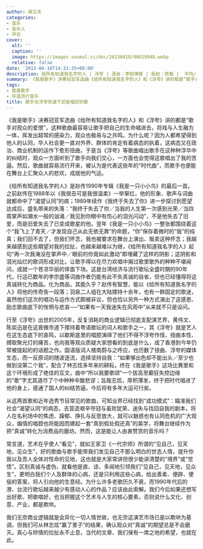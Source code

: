 ```yaml
---
author: 胡又天
categories:
- 音乐
- 音乐人
- 评论
cover:
  alt: ''
  caption: ''
  image: https://images.soomal.cc/doc/20130418/00029948.webp
  relative: false
date: '2013-04-18T14:31:35+08:00'
description: 给所有知道我名字的人 | 浮夸 | 源自：李皖博客 | 版权：转载 |  平均/总评分：10.00/50
summary: 《我是歌手》决赛冠亚军选曲《给所有知道我名字的人》和《浮夸》讲的都是“歌手对观众的爱恨”，这种歌曲最容易让歌手把自己的生命唱进去，将戏与人生融为一体，挥发出超常的感染力，观众也极易与之共鸣。为什么呢？因为人都希望得到他人的认同，华人社会更一直对外界、群体的肯定有着病态的执着，这病态又在……
tags:
- 我是歌手
- 华语流行音乐
title: 歌手在浮夸世道下还能唱好的歌
---
```


《我是歌手》决赛冠亚军选曲《给所有知道我名字的人》和《浮夸》讲的都是“歌手对观众的爱恨”，这种歌曲最容易让歌手把自己的生命唱进去，将戏与人生融为一体，挥发出超常的感染力，观众也极易与之共鸣。为什么呢？因为人都希望得到他人的认同，华人社会更一直对外界、群体的肯定有着病态的执着，这病态又在政治、商业机制的运作下愈形扭曲，于是当《浮夸》等歌曲唱出歌手在这种种浮华中的纠结时，观众一方面听到了歌手向我们交心，一方面也会觉得这歌唱出了我的苦逼。然后，歌曲就容易流行开来，被认为是代表这些年的“时代曲”，而歌手也便能在舞台上汇聚众人的悲欢，成就他的气运。

《给所有知道我名字的人》是赵传1990年专辑《我是一只小小鸟》的最后一首。之前赵传在1988年以《我很丑可是我很温柔》一举窜红，他的形象、歌声与词曲就都命中了“渴望认同”的病；1989年续作《我终于失去了你》进一步探讨到愿望达成后，盛名带来的失落：“我终于失去了你／当我的人生第一次感到光荣／当四周掌声如潮水一般的汹涌／我见到你眼中有伤心的泪光闪动”，不是他失去了旧爱，而是旧爱失去了已变成歌星的他。翌年《我是一只小小鸟》一整张都围绕着这个“我飞上了青天／才发现自己从此无依无靠”的命题，“你”保存着微时的“我”的纯真；我们回不去了，但我们怀念，我也被要求在舞台上演出、贩卖这种怀念；我越来越感到这些期望对我的拉扯，也越来越难以为继，《给所有知道我名字的人》起句“再一次我淹没在掌声中／眼前的你竟如此激动”即埋藏了这样的阴影；这阴影和泪光灿烂的歌词形成对比，让歌手得以在尽力欢唱中揭过歌里歌外的种种不堪闻问，成就一个苍凉华丽的体面下场。这是台湾经济与流行歌坛全盛时期的90年代，行运已数年的李宗盛等词曲作者仍能有此不失真诚的自省，但也已经懂得将这真诚转化为商品。化为商品，其能久乎？赵传有智慧，能以《给所有知道我名字的人》将他的传奇告一段落；羽泉二人组在大陆撑持十余年，也有一群固定的歌迷，虽然他们这次的唱功与运作方式颇被非议，但也恰以另外一种方式演出了这感恩、励志歌曲底下的怅惘与悲哀──“如果有一天我迷失在风雨中”从来就不只是设问。

行至《浮夸》出世的2005年，反复消耗的商业逻辑已彻底支配演艺界，黄伟文、陈奕迅是在这衰微市道下撑持着粤语歌坛的词人和歌手之一，其《浮夸》就是艺人在这生态底下的哀鸣，以歇斯底里的唱腔演绎了他们不得不浮夸作怪、扭曲本性、搏取聚光灯的痛苦，也向我等观众质疑大家想看的到底是什么，成了香港到今年仍常被提起的的话题之作。国语版词人楼南蔚与之呼应，也历数了扭曲、浮夸的媒体生态，而一反原词的随波逐流，选择坚持自我：“如果够出色却不能出头／至少也做到没第二个我”，配合了林志炫多年来的耕耘，终在《我是歌手》这场比赛里和这个环境形成了绝佳的互文，曲中“所以我要歌颂”一个拔高至癫狂失控边缘的“歌”字尤其道尽了个中种种辛酸悲谬；旨哉志炫，厚积薄发，终于把时代唱进了他的身上，感通了国人的纠结苦逼，今后将有多年大运可行矣。

从这两首歌和近年选秀节目常见的歌曲，可知业界已经找到“成功模式”：瞄准我们社会“渴望认同”的病态，去营造艰辛夺冠与虽败犹荣、迷失与找回自我的剧本，将人在名利场中的焦虑、躁郁、挣扎与反思放大，就可以魅惑也有认同危机的广大观众，煽情的唱腔也将能因而建起一套“真到假处假还真”的美学，将舞台继续作为把“真诚”转化为消费品的磨坊。然而，这是能让人由衷赞赏的音乐吗？

常言道，艺术在乎使人“看见”，就如王家卫《一代宗师》所谓的“见自己，见天地，见众生”，好的歌曲与歌手能带我们发见自己不那么明白的世态人情，提升你我以及吾人全体对性命的见地，这也就是大家常讲但很少能讲清楚的“境界”或“觉悟”。区别真诚与虚伪，就看他是直、谅、多闻地引领我们“见自己，见天地，见众生”，更明白我们个人及群体的心病，还是只利用这些心病，给出善柔、便辟、便佞的答案，将人引向他的生意经。为什么许多老歌历久不衰，而1990年代后的港、台流行歌坛越来越少有感动人心的作品？应该由此索解。我们今后如果还想写出好歌、把歌唱好，也当把握这个艺术与人生的核心要素，否则说什么文化、创意、产业，都是欺哄。

我们无奈商业逻辑就是会异化一切人情世故，也无奈这演艺市场已是以欺哄为基调，但我们可从林志炫“赢了里子”的结果，确认观众对“真诚”的期望总是不会磨灭。真心与矫情的拉扯永不止息，当代的文章、我们保有一席之地的希望，也就在此。
